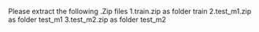 Please extract the following .Zip files
1.train.zip as folder train
2.test_m1.zip as folder test_m1
3.test_m2.zip as folder test_m2

